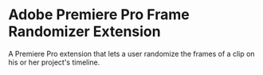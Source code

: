 # Adobe Premiere Pro Frame Randomizer Extension
A Premiere Pro extension that lets a user randomize the frames of a clip on his or her project's timeline.
